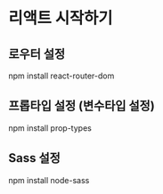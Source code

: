 # 리액트 시작하기

## 로우터 설정
npm install react-router-dom
## 프롭타입 설정 (변수타입 설정)
npm install prop-types
## Sass 설정
npm install node-sass